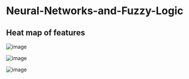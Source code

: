# Neural-Networks-and-Fuzzy-Logic

## Heat map of features 

![image](https://github.com/user-attachments/assets/ea970f4c-8b86-482e-aa6f-dc223c82c339)


![image](https://github.com/user-attachments/assets/69ad317d-0295-43fa-9ae2-85a033fce610)


![image](https://github.com/user-attachments/assets/ea804907-323f-421a-8bca-be01dadab56a)

